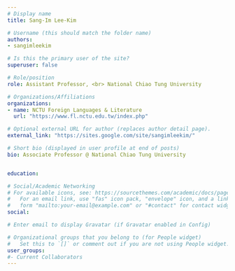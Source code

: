 ```yaml
---
# Display name
title: Sang-Im Lee-Kim

# Username (this should match the folder name)
authors:
- sangimleekim

# Is this the primary user of the site?
superuser: false

# Role/position
role: Assistant Professor, <br> National Chiao Tung University

# Organizations/Affiliations
organizations:
- name: NCTU Foreign Languages & Literature
  url: "https://www.fl.nctu.edu.tw/index.php"

# Optional external URL for author (replaces author detail page).
external_link: "https://sites.google.com/site/sangimleekim/"

# Short bio (displayed in user profile at end of posts)
bio: Associate Professor @ National Chiao Tung University


education:

# Social/Academic Networking
# For available icons, see: https://sourcethemes.com/academic/docs/page-builder/#icons
#   For an email link, use "fas" icon pack, "envelope" icon, and a link in the
#   form "mailto:your-email@example.com" or "#contact" for contact widget.
social:

# Enter email to display Gravatar (if Gravatar enabled in Config)

# Organizational groups that you belong to (for People widget)
#   Set this to `[]` or comment out if you are not using People widget.
user_groups:
#- Current Collaborators
---
```


